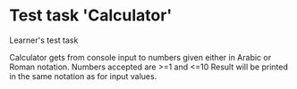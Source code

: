 # Test task 'Calculator'
Learner's test task

Calculator gets from console input to numbers given either in Arabic or Roman notation.
Numbers accepted are >=1 and <=10
Result will be printed in the same notation as for input values.

